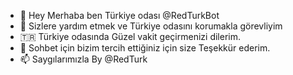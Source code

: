 - 👋 Hey Merhaba ben Türkiye odası @RedTurkBot
- 👀 Sizlere yardım etmek ve Türkiye odasını korumakla görevliyim
- 🇹🇷 Türkiye odasında Güzel vakit geçirmenizi dilerim.
- 💞️ Sohbet için bizim tercih ettiğiniz için size Teşekkür ederim.
- 📫 Saygılarımızla By @RedTurk

<!---
RedTurkBot/RedTurkBot is a ✨ special ✨ repository because its `README.md` (this file) appears on your GitHub profile.
You can click the Preview link to take a look at your changes.
--->
